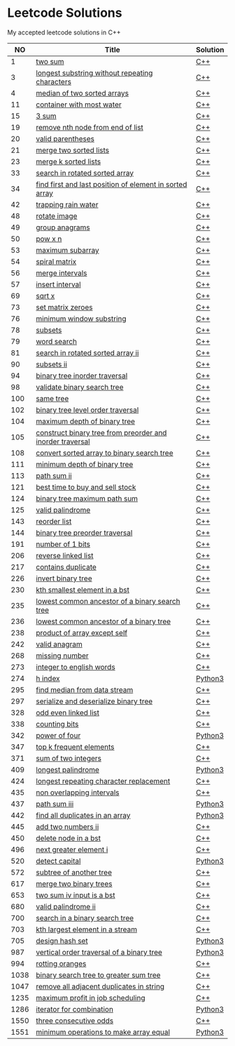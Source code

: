 
# Leetcode Solutions
My accepted leetcode solutions in C++

|NO|Title|Solution|
|---|-----|--------|
|1|[two sum](https://leetcode.com/problems/two-sum)|[C++](1.two-sum.cpp)|
|3|[longest substring without repeating characters](https://leetcode.com/problems/longest-substring-without-repeating-characters)|[C++](3.longest-substring-without-repeating-characters.cpp)|
|4|[median of two sorted arrays](https://leetcode.com/problems/median-of-two-sorted-arrays)|[C++](4.median-of-two-sorted-arrays.cpp)|
|11|[container with most water](https://leetcode.com/problems/container-with-most-water)|[C++](11.container-with-most-water.cpp)|
|15|[3 sum](https://leetcode.com/problems/3-sum)|[C++](15.3-sum.cpp)|
|19|[remove nth node from end of list](https://leetcode.com/problems/remove-nth-node-from-end-of-list)|[C++](19.remove-nth-node-from-end-of-list.cpp)|
|20|[valid parentheses](https://leetcode.com/problems/valid-parentheses)|[C++](20.valid-parentheses.cpp)|
|21|[merge two sorted lists](https://leetcode.com/problems/merge-two-sorted-lists)|[C++](21.merge-two-sorted-lists.cpp)|
|23|[merge k sorted lists](https://leetcode.com/problems/merge-k-sorted-lists)|[C++](23.merge-k-sorted-lists.cpp)|
|33|[search in rotated sorted array](https://leetcode.com/problems/search-in-rotated-sorted-array)|[C++](33.search-in-rotated-sorted-array.cpp)|
|34|[find first and last position of element in sorted array](https://leetcode.com/problems/find-first-and-last-position-of-element-in-sorted-array)|[C++](34.find-first-and-last-position-of-element-in-sorted-array.cpp)|
|42|[trapping rain water](https://leetcode.com/problems/trapping-rain-water)|[C++](42.trapping-rain-water.cpp)|
|48|[rotate image](https://leetcode.com/problems/rotate-image)|[C++](48.rotate-image.cpp)|
|49|[group anagrams](https://leetcode.com/problems/group-anagrams)|[C++](49.group-anagrams.cpp)|
|50|[pow x n](https://leetcode.com/problems/pow-x-n)|[C++](50.pow-x-n.cpp)|
|53|[maximum subarray](https://leetcode.com/problems/maximum-subarray)|[C++](53.maximum-subarray.cpp)|
|54|[spiral matrix](https://leetcode.com/problems/spiral-matrix)|[C++](54.spiral-matrix.cpp)|
|56|[merge intervals](https://leetcode.com/problems/merge-intervals)|[C++](56.merge-intervals.cpp)|
|57|[insert interval](https://leetcode.com/problems/insert-interval)|[C++](57.insert-interval.cpp)|
|69|[sqrt x](https://leetcode.com/problems/sqrt-x)|[C++](69.sqrt-x.cpp)|
|73|[set matrix zeroes](https://leetcode.com/problems/set-matrix-zeroes)|[C++](73.set-matrix-zeroes.cpp)|
|76|[minimum window substring](https://leetcode.com/problems/minimum-window-substring)|[C++](76.minimum-window-substring.cpp)|
|78|[subsets](https://leetcode.com/problems/subsets)|[C++](78.subsets.cpp)|
|79|[word search](https://leetcode.com/problems/word-search)|[C++](79.word-search.cpp)|
|81|[search in rotated sorted array ii](https://leetcode.com/problems/search-in-rotated-sorted-array-ii)|[C++](81.search-in-rotated-sorted-array-ii.cpp)|
|90|[subsets ii](https://leetcode.com/problems/subsets-ii)|[C++](90.subsets-ii.cpp)|
|94|[binary tree inorder traversal](https://leetcode.com/problems/binary-tree-inorder-traversal)|[C++](94.binary-tree-inorder-traversal.cpp)|
|98|[validate binary search tree](https://leetcode.com/problems/validate-binary-search-tree)|[C++](98.validate-binary-search-tree.cpp)|
|100|[same tree](https://leetcode.com/problems/same-tree)|[C++](100.same-tree.cpp)|
|102|[binary tree level order traversal](https://leetcode.com/problems/binary-tree-level-order-traversal)|[C++](102.binary-tree-level-order-traversal.cpp)|
|104|[maximum depth of binary tree](https://leetcode.com/problems/maximum-depth-of-binary-tree)|[C++](104.maximum-depth-of-binary-tree.cpp)|
|105|[construct binary tree from preorder and inorder traversal](https://leetcode.com/problems/construct-binary-tree-from-preorder-and-inorder-traversal)|[C++](105.construct-binary-tree-from-preorder-and-inorder-traversal.cpp)|
|108|[convert sorted array to binary search tree](https://leetcode.com/problems/convert-sorted-array-to-binary-search-tree)|[C++](108.convert-sorted-array-to-binary-search-tree.cpp)|
|111|[minimum depth of binary tree](https://leetcode.com/problems/minimum-depth-of-binary-tree)|[C++](111.minimum-depth-of-binary-tree.cpp)|
|113|[path sum ii](https://leetcode.com/problems/path-sum-ii)|[C++](113.path-sum-ii.cpp)|
|121|[best time to buy and sell stock](https://leetcode.com/problems/best-time-to-buy-and-sell-stock)|[C++](121.best-time-to-buy-and-sell-stock.cpp)|
|124|[binary tree maximum path sum](https://leetcode.com/problems/binary-tree-maximum-path-sum)|[C++](124.binary-tree-maximum-path-sum.cpp)|
|125|[valid palindrome](https://leetcode.com/problems/valid-palindrome)|[C++](125.valid-palindrome.cpp)|
|143|[reorder list](https://leetcode.com/problems/reorder-list)|[C++](143.reorder-list.cpp)|
|144|[binary tree preorder traversal](https://leetcode.com/problems/binary-tree-preorder-traversal)|[C++](144.binary-tree-preorder-traversal.cpp)|
|191|[number of 1 bits](https://leetcode.com/problems/number-of-1-bits)|[C++](191.number-of-1-bits.cpp)|
|206|[reverse linked list](https://leetcode.com/problems/reverse-linked-list)|[C++](206.reverse-linked-list.cpp)|
|217|[contains duplicate](https://leetcode.com/problems/contains-duplicate)|[C++](217.contains-duplicate.cpp)|
|226|[invert binary tree](https://leetcode.com/problems/invert-binary-tree)|[C++](226.invert-binary-tree.cpp)|
|230|[kth smallest element in a bst](https://leetcode.com/problems/kth-smallest-element-in-a-bst)|[C++](230.kth-smallest-element-in-a-bst.cpp)|
|235|[lowest common ancestor of a binary search tree](https://leetcode.com/problems/lowest-common-ancestor-of-a-binary-search-tree)|[C++](235.lowest-common-ancestor-of-a-binary-search-tree.cpp)|
|236|[lowest common ancestor of a binary tree](https://leetcode.com/problems/lowest-common-ancestor-of-a-binary-tree)|[C++](236.lowest-common-ancestor-of-a-binary-tree.cpp)|
|238|[product of array except self](https://leetcode.com/problems/product-of-array-except-self)|[C++](238.product-of-array-except-self.cpp)|
|242|[valid anagram](https://leetcode.com/problems/valid-anagram)|[C++](242.valid-anagram.cpp)|
|268|[missing number](https://leetcode.com/problems/missing-number)|[C++](268.missing-number.cpp)|
|273|[integer to english words](https://leetcode.com/problems/integer-to-english-words)|[C++](273.integer-to-english-words.cpp)|
|274|[h index](https://leetcode.com/problems/h-index)|[Python3](274.h-index.py)|
|295|[find median from data stream](https://leetcode.com/problems/find-median-from-data-stream)|[C++](295.find-median-from-data-stream.cpp)|
|297|[serialize and deserialize binary tree](https://leetcode.com/problems/serialize-and-deserialize-binary-tree)|[C++](297.serialize-and-deserialize-binary-tree.cpp)|
|328|[odd even linked list](https://leetcode.com/problems/odd-even-linked-list)|[C++](328.odd-even-linked-list.cpp)|
|338|[counting bits](https://leetcode.com/problems/counting-bits)|[C++](338.counting-bits.cpp)|
|342|[power of four](https://leetcode.com/problems/power-of-four)|[Python3](342.power-of-four.py)|
|347|[top k frequent elements](https://leetcode.com/problems/top-k-frequent-elements)|[C++](347.top-k-frequent-elements.cpp)|
|371|[sum of two integers](https://leetcode.com/problems/sum-of-two-integers)|[C++](371.sum-of-two-integers.cpp)|
|409|[longest palindrome](https://leetcode.com/problems/longest-palindrome)|[Python3](409.longest-palindrome.py)|
|424|[longest repeating character replacement](https://leetcode.com/problems/longest-repeating-character-replacement)|[C++](424.longest-repeating-character-replacement.cpp)|
|435|[non overlapping intervals](https://leetcode.com/problems/non-overlapping-intervals)|[C++](435.non-overlapping-intervals.cpp)|
|437|[path sum iii](https://leetcode.com/problems/path-sum-iii)|[Python3](437.path-sum-iii.py)|
|442|[find all duplicates in an array](https://leetcode.com/problems/find-all-duplicates-in-an-array)|[Python3](442.find-all-duplicates-in-an-array.py)|
|445|[add two numbers ii](https://leetcode.com/problems/add-two-numbers-ii)|[C++](445.add-two-numbers-ii.cpp)|
|450|[delete node in a bst](https://leetcode.com/problems/delete-node-in-a-bst)|[C++](450.delete-node-in-a-bst.cpp)|
|496|[next greater element i](https://leetcode.com/problems/next-greater-element-i)|[C++](496.next-greater-element-i.cpp)|
|520|[detect capital](https://leetcode.com/problems/detect-capital)|[Python3](520.detect-capital.py)|
|572|[subtree of another tree](https://leetcode.com/problems/subtree-of-another-tree)|[C++](572.subtree-of-another-tree.cpp)|
|617|[merge two binary trees](https://leetcode.com/problems/merge-two-binary-trees)|[C++](617.merge-two-binary-trees.cpp)|
|653|[two sum iv input is a bst](https://leetcode.com/problems/two-sum-iv-input-is-a-bst)|[C++](653.two-sum-iv-input-is-a-bst.cpp)|
|680|[valid palindrome ii](https://leetcode.com/problems/valid-palindrome-ii)|[C++](680.valid-palindrome-ii.cpp)|
|700|[search in a binary search tree](https://leetcode.com/problems/search-in-a-binary-search-tree)|[C++](700.search-in-a-binary-search-tree.cpp)|
|703|[kth largest element in a stream](https://leetcode.com/problems/kth-largest-element-in-a-stream)|[C++](703.kth-largest-element-in-a-stream.cpp)|
|705|[design hash set](https://leetcode.com/problems/design-hash-set)|[Python3](705.design-hash-set.py)|
|987|[vertical order traversal of a binary tree](https://leetcode.com/problems/vertical-order-traversal-of-a-binary-tree)|[Python3](987.vertical-order-traversal-of-a-binary-tree.py)|
|994|[rotting oranges](https://leetcode.com/problems/rotting-oranges)|[C++](994.rotting-oranges.cpp)|
|1038|[binary search tree to greater sum tree](https://leetcode.com/problems/binary-search-tree-to-greater-sum-tree)|[C++](1038.binary-search-tree-to-greater-sum-tree.cpp)|
|1047|[remove all adjacent duplicates in string](https://leetcode.com/problems/remove-all-adjacent-duplicates-in-string)|[C++](1047.remove-all-adjacent-duplicates-in-string.cpp)|
|1235|[maximum profit in job scheduling](https://leetcode.com/problems/maximum-profit-in-job-scheduling)|[C++](1235.maximum-profit-in-job-scheduling.cpp)|
|1286|[iterator for combination](https://leetcode.com/problems/iterator-for-combination)|[Python3](1286.iterator-for-combination.py)|
|1550|[three consecutive odds](https://leetcode.com/problems/three-consecutive-odds)|[C++](1550.three-consecutive-odds.cpp)|
|1551|[minimum operations to make array equal](https://leetcode.com/problems/minimum-operations-to-make-array-equal)|[Python3](1551.minimum-operations-to-make-array-equal.py)|
